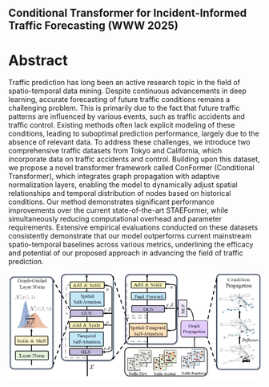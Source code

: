 ## Conditional Transformer for Incident-Informed Traffic Forecasting (WWW 2025)

# Abstract
Traffic prediction has long been an active research topic in the field of spatio-temporal data mining. Despite continuous advancements in deep learning, accurate forecasting of future traffic conditions remains a challenging problem. This is primarily due to the fact that future traffic patterns are influenced by various events, such as traffic accidents and traffic control. Existing methods often lack explicit modeling of these conditions, leading to suboptimal prediction performance, largely due to the absence of relevant data. To address these challenges, we introduce two comprehensive traffic datasets from Tokyo and California, which incorporate data on traffic accidents and control.  Building upon this dataset, we propose a novel transformer framework called ConFormer (Conditional Transformer), which integrates graph propagation with adaptive normalization layers, enabling the model to dynamically adjust spatial relationships and temporal distribution of nodes based on historical conditions. Our method demonstrates significant performance improvements over the current state-of-the-art STAEFormer, while simultaneously reducing computational overhead and parameter requirements. Extensive empirical evaluations conducted on these datasets consistently demonstrate that our model outperforms current mainstream spatio-temporal baselines across various metrics, underlining the efficacy and potential of our proposed approach in advancing the field of traffic prediction.

![model_arch](img/framework.png)



